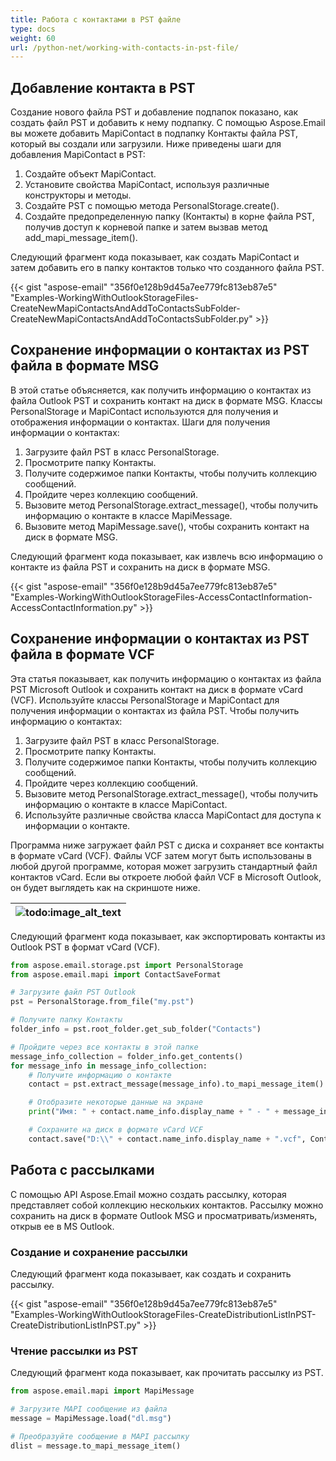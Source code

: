 ```yaml
---
title: Работа с контактами в PST файле
type: docs
weight: 60
url: /python-net/working-with-contacts-in-pst-file/
---
```



## **Добавление контакта в PST**
Создание нового файла PST и добавление подпапок показано, как создать файл PST и добавить к нему подпапку. С помощью Aspose.Email вы можете добавить MapiContact в подпапку Контакты файла PST, который вы создали или загрузили. Ниже приведены шаги для добавления MapiContact в PST:

1. Создайте объект MapiContact.
1. Установите свойства MapiContact, используя различные конструкторы и методы.
1. Создайте PST с помощью метода PersonalStorage.create().
1. Создайте предопределенную папку (Контакты) в корне файла PST, получив доступ к корневой папке и затем вызвав метод add_mapi_message_item().

Следующий фрагмент кода показывает, как создать MapiContact и затем добавить его в папку контактов только что созданного файла PST.



{{< gist "aspose-email" "356f0e128b9d45a7ee779fc813eb87e5" "Examples-WorkingWithOutlookStorageFiles-CreateNewMapiContactsAndAddToContactsSubFolder-CreateNewMapiContactsAndAddToContactsSubFolder.py" >}}
## **Сохранение информации о контактах из PST файла в формате MSG**
В этой статье объясняется, как получить информацию о контактах из файла Outlook PST и сохранить контакт на диск в формате MSG. Классы PersonalStorage и MapiContact используются для получения и отображения информации о контактах. Шаги для получения информации о контактах:

1. Загрузите файл PST в класс PersonalStorage.
1. Просмотрите папку Контакты.
1. Получите содержимое папки Контакты, чтобы получить коллекцию сообщений.
1. Пройдите через коллекцию сообщений.
1. Вызовите метод PersonalStorage.extract_message(), чтобы получить информацию о контакте в классе MapiMessage.
1. Вызовите метод MapiMessage.save(), чтобы сохранить контакт на диск в формате MSG.

Следующий фрагмент кода показывает, как извлечь всю информацию о контакте из файла PST и сохранить на диск в формате MSG.



{{< gist "aspose-email" "356f0e128b9d45a7ee779fc813eb87e5" "Examples-WorkingWithOutlookStorageFiles-AccessContactInformation-AccessContactInformation.py" >}}
## **Сохранение информации о контактах из PST файла в формате VCF**
Эта статья показывает, как получить информацию о контактах из файла PST Microsoft Outlook и сохранить контакт на диск в формате vCard (VCF). Используйте классы PersonalStorage и MapiContact для получения информации о контактах из файла PST. Чтобы получить информацию о контактах:

1. Загрузите файл PST в класс PersonalStorage.
1. Просмотрите папку Контакты.
1. Получите содержимое папки Контакты, чтобы получить коллекцию сообщений.
1. Пройдите через коллекцию сообщений.
1. Вызовите метод PersonalStorage.extract_message(), чтобы получить информацию о контакте в классе MapiContact.
1. Используйте различные свойства класса MapiContact для доступа к информации о контакте.

Программа ниже загружает файл PST с диска и сохраняет все контакты в формате vCard (VCF). Файлы VCF затем могут быть использованы в любой другой программе, которая может загрузить стандартный файл контактов vCard. Если вы откроете любой файл VCF в Microsoft Outlook, он будет выглядеть как на скриншоте ниже.

|![todo:image_alt_text](working-with-contacts-in-pst-file_1.png)|
| :- |
Следующий фрагмент кода показывает, как экспортировать контакты из Outlook PST в формат vCard (VCF).



```py
from aspose.email.storage.pst import PersonalStorage
from aspose.email.mapi import ContactSaveFormat

# Загрузите файл PST Outlook
pst = PersonalStorage.from_file("my.pst")

# Получите папку Контакты
folder_info = pst.root_folder.get_sub_folder("Contacts")

# Пройдите через все контакты в этой папке
message_info_collection = folder_info.get_contents()
for message_info in message_info_collection:
    # Получите информацию о контакте
    contact = pst.extract_message(message_info).to_mapi_message_item()

    # Отобразите некоторые данные на экране
    print("Имя: " + contact.name_info.display_name + " - " + message_info.entry_id_string)

    # Сохраните на диск в формате vCard VCF
    contact.save("D:\\" + contact.name_info.display_name + ".vcf", ContactSaveFormat.V_CARD)
```
## **Работа с рассылками**
С помощью API Aspose.Email можно создать рассылку, которая представляет собой коллекцию нескольких контактов. Рассылку можно сохранить на диск в формате Outlook MSG и просматривать/изменять, открыв ее в MS Outlook.
### **Создание и сохранение рассылки**
Следующий фрагмент кода показывает, как создать и сохранить рассылку.



{{< gist "aspose-email" "356f0e128b9d45a7ee779fc813eb87e5" "Examples-WorkingWithOutlookStorageFiles-CreateDistributionListInPST-CreateDistributionListInPST.py" >}}
### **Чтение рассылки из PST**
Следующий фрагмент кода показывает, как прочитать рассылку из PST.

```py
from aspose.email.mapi import MapiMessage

# Загрузите MAPI сообщение из файла
message = MapiMessage.load("dl.msg")

# Преобразуйте сообщение в MAPI рассылку
dlist = message.to_mapi_message_item()
```